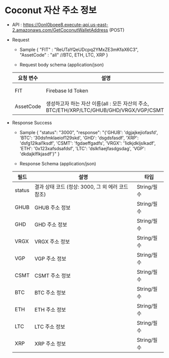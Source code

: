 # Coconut 자산 주소 정보


- API : https://0onl0boee8.execute-api.us-east-2.amazonaws.com/GetCoconutWalletAddress (POST)


- Request

  * Sample
  {
      "FIT" : "ReUTaYQeUDcpq2YMxZE3mKfaX6C3",
      "AssetCode" : "all"                         //BTC, ETH, LTC, XRP
  }
  
  * Request body schema (application/json)
  
  요청 변수 | 설명 | 타입
  ------------ | ------------- | -------------
  FIT | Firebase Id Token | String/필수
  AssetCode | 생성하고자 하는 자산 이름(all : 모든 자산의 주소, BTC/ETH/XRP/LTC/GHUB/GHD/VRGX/VGP/CSMT) | String/필수

- Response Success

  * Sample 
  {
      "status": "3000",
      "response": "{'GHUB': 'dgjajkejiofasfd', 'BTC': '30dsfmklaeiof129skd', 'GHD': 'dsgdsfasdf', 'XRP': 'dsfg12lkal1ksdf', 'CSMT': 'fgdaeffgadfs', 'VRGX': '1idkjdkljslkadf', 'ETH': '0x123xafsdsafdsf', 'LTC': 'dslkfiaejfasdgsdag', 'VGP': 'dkdajklflkjasdf'}"
  }
  
  * Response Schema (application/json)

  필드 | 설명 | 타입
  ------------ | ------------- | -------------
  status | 결과 상태 코드 (정상: 3000, 그 외 에러 코드 참조) | String/필수
  GHUB | GHUB 주소 정보 | String/필수
  GHD | GHD 주소 정보 | String/필수
  VRGX | VRGX 주소 정보 | String/필수
  VGP | VGP 주소 정보 | String/필수
  CSMT | CSMT 주소 정보 | String/필수
  BTC | BTC 주소 정보 | String/필수
  ETH | ETH 주소 정보 | String/필수
  LTC | LTC 주소 정보 | String/필수
  XRP | XRP 주소 정보 | String/필수
              
  
